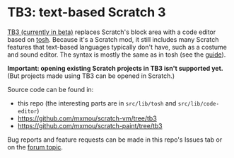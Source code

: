 # TB3: text-based Scratch 3

[TB3 (currently in beta)](https://mxmou.github.io/scratch-gui/tb3/) replaces Scratch's block area with a code editor based on [tosh](https://tosh.blob.codes/). Because it's a Scratch mod, it still includes many Scratch features that text-based languages typically don't have, such as a costume and sound editor. The syntax is mostly the same as in tosh (see the [guide](https://tosh.blob.codes/help/guide/)).

**Important: opening existing Scratch projects in TB3 isn't supported yet.** (But projects made using TB3 can be opened in Scratch.)

Source code can be found in:
* this repo (the interesting parts are in `src/lib/tosh` and `src/lib/code-editor`)
* https://github.com/mxmou/scratch-vm/tree/tb3
* https://github.com/mxmou/scratch-paint/tree/tb3

Bug reports and feature requests can be made in this repo's Issues tab or on the [forum topic](https://scratch.mit.edu/discuss/topic/796834/).
